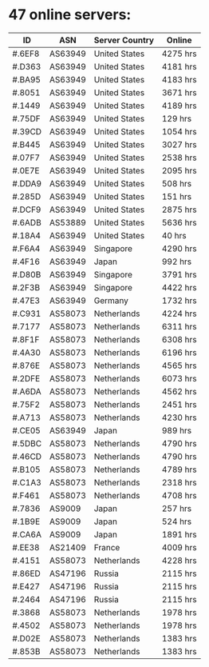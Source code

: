 # 47 online servers:

| ID | ASN | Server Country | Online |
| ------ | ------ | ------ | ------ |
| #.6EF8 | AS63949 | United States | 4275 hrs |
| #.D363 | AS63949 | United States | 4181 hrs |
| #.BA95 | AS63949 | United States | 4183 hrs |
| #.8051 | AS63949 | United States | 3671 hrs |
| #.1449 | AS63949 | United States | 4189 hrs |
| #.75DF | AS63949 | United States | 129 hrs |
| #.39CD | AS63949 | United States | 1054 hrs |
| #.B445 | AS63949 | United States | 3027 hrs |
| #.07F7 | AS63949 | United States | 2538 hrs |
| #.0E7E | AS63949 | United States | 2095 hrs |
| #.DDA9 | AS63949 | United States | 508 hrs |
| #.285D | AS63949 | United States | 151 hrs |
| #.DCF9 | AS63949 | United States | 2875 hrs |
| #.6ADB | AS53889 | United States | 5636 hrs |
| #.18A4 | AS63949 | United States | 40 hrs |
| #.F6A4 | AS63949 | Singapore | 4290 hrs |
| #.4F16 | AS63949 | Japan | 992 hrs |
| #.D80B | AS63949 | Singapore | 3791 hrs |
| #.2F3B | AS63949 | Singapore | 4422 hrs |
| #.47E3 | AS63949 | Germany | 1732 hrs |
| #.C931 | AS58073 | Netherlands | 4224 hrs |
| #.7177 | AS58073 | Netherlands | 6311 hrs |
| #.8F1F | AS58073 | Netherlands | 6308 hrs |
| #.4A30 | AS58073 | Netherlands | 6196 hrs |
| #.876E | AS58073 | Netherlands | 4565 hrs |
| #.2DFE | AS58073 | Netherlands | 6073 hrs |
| #.A6DA | AS58073 | Netherlands | 4562 hrs |
| #.75F2 | AS58073 | Netherlands | 2451 hrs |
| #.A713 | AS58073 | Netherlands | 4230 hrs |
| #.CE05 | AS63949 | Japan | 989 hrs |
| #.5DBC | AS58073 | Netherlands | 4790 hrs |
| #.46CD | AS58073 | Netherlands | 4790 hrs |
| #.B105 | AS58073 | Netherlands | 4789 hrs |
| #.C1A3 | AS58073 | Netherlands | 2318 hrs |
| #.F461 | AS58073 | Netherlands | 4708 hrs |
| #.7836 | AS9009 | Japan | 257 hrs |
| #.1B9E | AS9009 | Japan | 524 hrs |
| #.CA6A | AS9009 | Japan | 1891 hrs |
| #.EE38 | AS21409 | France | 4009 hrs |
| #.4151 | AS58073 | Netherlands | 4228 hrs |
| #.86ED | AS47196 | Russia | 2115 hrs |
| #.E427 | AS47196 | Russia | 2115 hrs |
| #.2464 | AS47196 | Russia | 2115 hrs |
| #.3868 | AS58073 | Netherlands | 1978 hrs |
| #.4502 | AS58073 | Netherlands | 1978 hrs |
| #.D02E | AS58073 | Netherlands | 1383 hrs |
| #.853B | AS58073 | Netherlands | 1383 hrs |

